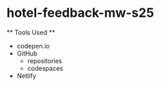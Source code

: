 # hotel-feedback-mw-s25
** Tools Used **
* codepen.io
* GitHub
    * repositories
    * codespaces
* Netlify